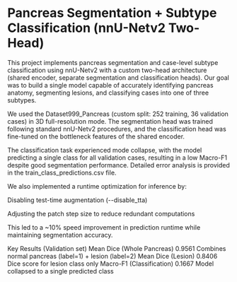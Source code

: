 # Pancreas Segmentation + Subtype Classification (nnU-Netv2 Two-Head)

This project implements pancreas segmentation and case-level subtype classification using nnU-Netv2 with a custom two-head architecture (shared encoder, separate segmentation and classification heads).
Our goal was to build a single model capable of accurately identifying pancreas anatomy, segmenting lesions, and classifying cases into one of three subtypes.

We used the Dataset999_Pancreas (custom split: 252 training, 36 validation cases) in 3D full-resolution mode.
The segmentation head was trained following standard nnU-Netv2 procedures, and the classification head was fine-tuned on the bottleneck features of the shared encoder.

The classification task experienced mode collapse, with the model predicting a single class for all validation cases, resulting in a low Macro-F1 despite good segmentation performance. Detailed error analysis is provided in the train_class_predictions.csv file.

We also implemented a runtime optimization for inference by:

Disabling test-time augmentation (--disable_tta)

Adjusting the patch step size to reduce redundant computations

This led to a ~10% speed improvement in prediction runtime while maintaining segmentation accuracy.

Key Results (Validation set)
Mean Dice (Whole Pancreas)	0.9561	Combines normal pancreas (label=1) + lesion (label=2)
Mean Dice (Lesion)	0.8406	Dice score for lesion class only
Macro-F1 (Classification)	0.1667	Model collapsed to a single predicted class
